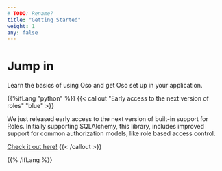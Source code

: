 ```yaml
---
# TODO: Rename?
title: "Getting Started"
weight: 1
any: false
---
```


# Jump in

Learn the basics of using Oso and get Oso set up in your application.

{{%ifLang "python" %}}
{{< callout "Early access to the next version of roles" "blue" >}}

We just released early access to the next version of built-in support
for Roles. Initially supporting SQLAlchemy, this library, includes
improved support for common authorization models, like role based access
control.

[Check it out here!](/new-roles)
{{< /callout >}}

{{% /ifLang %}}
